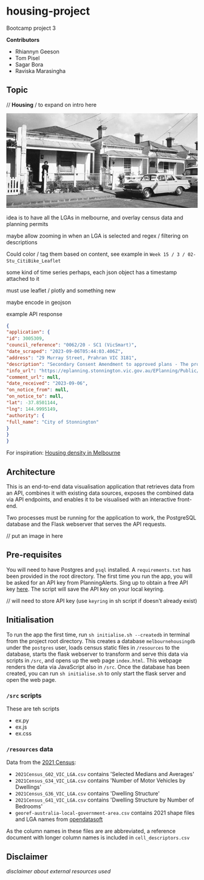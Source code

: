 # housing-project


Bootcamp project 3 

**Contributors**

- Rhiannyn Geeson
- Tom Pisel
- Sagar Bora
- Raviska Marasingha

## Topic 

// **Housing** / to expand on intro here

![](img/header.jpg)

idea is to have all the LGAs in melbourne, and overlay census data and planning permits

maybe allow zooming in when an LGA is selected and regex / filtering on descriptions

Could color / tag them based on content, see example in `Week 15 / 3 / 02-Stu_CitiBike_Leaflet`

some kind of time series perhaps, each json object has a timestamp attached to it

must use leaflet / plotly and something new 

maybe encode in geojson

example API response

```json
{
"application": {
"id": 3005309,
"council_reference": "0062/20 - SC1 (VicSmart)",
"date_scraped": "2023-09-06T05:44:03.406Z",
"address": "29 Murray Street, Prahran VIC 3181",
"description": "Secondary Consent Amendment to approved plans - The proposed change is to reduce the height of the fence from 1.95m to 1.5m. All other aspects to remain the same.",
"info_url": "https://eplanning.stonnington.vic.gov.au/EPlanning/Public/ViewActivity.aspx?refid=0062/20%20-%20SC1%20(VicSmart)",
"comment_url": null,
"date_received": "2023-09-06",
"on_notice_from": null,
"on_notice_to": null,
"lat": -37.8501144,
"lng": 144.9995149,
"authority": {
"full_name": "City of Stonnington"
}
}
}
```


For inspiration: [Housing density in Melbourne](https://chartingtransport.com/2023/06/10/how-is-population-density-changing-in-australian-cities-2023-update/)

## Architecture

This is an end-to-end data visualisation application that retrieves data from an API, combines it with existing data sources, exposes the combined data via API endpoints, and enables it to be visualised with an interactive front-end.

Two processes must be running for the application to work, the PostgreSQL database and the Flask webserver that serves the API requests.


// put an image in here 


## Pre-requisites

You will need to have Postgres and `psql` installed. A `requirements.txt` has been provided in the root directory. The first time you run the app, you will be asked for an API key from PlanningAlerts. Sing up to obtain a free API key [here](https://www.planningalerts.org.au/api/howto). The script will save the API key on your local keyring.


// will need to store API key (use `keyring` in sh script if doesn't already exist)



## Initialisation

To run the app the first time, run `sh initialise.sh --createdb` in terminal from the project root directory. This creates a database `melbournehousingdb` under the `postgres` user, loads census static files in `/resources` to the database, starts the flask webserver to transform and serve this data via scripts in `/src`, and opens up the web page `index.html`. This webpage renders the data via JavaScript also in `/src`. Once the database has been created, you can run `sh initialise.sh` to only start the flask server and open the web page.

### `/src` scripts

These are teh scripts 

- ex.py
- ex.js
- ex.css


### `/resources` data

Data from the [2021 Census](https://www.abs.gov.au/census/find-census-data/datapacks?release=2021&product=GCP&geography=LGA&header=S):

- `2021Census_G02_VIC_LGA.csv` contains 'Selected Medians and Averages'
- `2021Census_G34_VIC_LGA.csv` contains 'Number of Motor Vehicles by Dwellings'
- `2021Census_G36_VIC_LGA.csv` contains 'Dwelling Structure'
- `2021Census_G41_VIC_LGA.csv` contains 'Dwelling Structure by Number of Bedrooms'
- `georef-australia-local-government-area.csv` contains 2021 shape files and LGA names from [opendatasoft](https://public.opendatasoft.com/explore/dataset/georef-australia-local-government-area/table/?disjunctive.ste_code&disjunctive.ste_name&disjunctive.lga_code&disjunctive.lga_name)

As the column names in these files are are abbreviated, a reference document with longer column names is included in `cell_descriptors.csv`

## Disclaimer

_disclaimer about external resources used_


